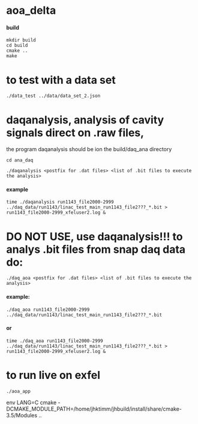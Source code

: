 # aoa_delta
#### build

    mkdir build
    cd build
    cmake ..
    make

# to test with a data set

    ./data_test ../data/data_set_2.json

# daqanalysis, analysis of cavity signals direct on .raw files, 
the program daqanalysis should be ion the build/daq_ana directory
    
    cd ana_daq

    ./daqanalysis <postfix for .dat files> <list of .bit files to execute the analysis>

#### example

    time ./daqanalysis run1143_file2000-2999 ../daq_data/run1143/linac_test_main_run1143_file2???_*.bit > run1143_file2000-2999_xfeluser2.log &

# DO NOT USE, use daqanalysis!!! to analys .bit files from snap daq data do:

    ./daq_aoa <postfix for .dat files> <list of .bit files to execute the analysis>

#### example:

    ./daq_aoa run1143_file2000-2999 ../daq_data/run1143/linac_test_main_run1143_file2???_*.bit

#### or

    time ./daq_aoa run1143_file2000-2999 ../daq_data/run1143/linac_test_main_run1143_file2???_*.bit > run1143_file2000-2999_xfeluser2.log &




# to run live on exfel
    ./aoa_app


env LANG=C cmake -DCMAKE_MODULE_PATH=/home/jhktimm/jhbuild/install/share/cmake-3.5/Modules ..
